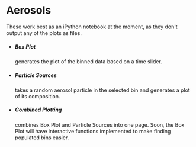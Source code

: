 # Aerosols

These work best as an iPython notebook at the moment, as they don't output any of the plots as files.

<ul>
    <li><h5>Box Plot</h5> generates the plot of the binned data based on a time slider.</li>
    <li><h5>Particle Sources</h5> takes a random aerosol particle in the selected bin and generates a plot of its composition.</li>
    <li><h5>Combined Plotting</h5> combines Box Plot and Particle Sources into one page. Soon, the Box Plot will have interactive functions implemented to make finding populated bins easier.</li>
</ul>
